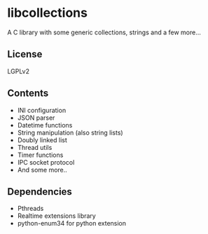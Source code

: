 # libcollections
A C library with some generic collections, strings and a few more...

## License

LGPLv2

## Contents

* INI configuration
* JSON parser
* Datetime functions
* String manipulation (also string lists)
* Doubly linked list
* Thread utils
* Timer functions
* IPC socket protocol
* And some more..

## Dependencies

* Pthreads
* Realtime extensions library
* python-enum34 for python extension

